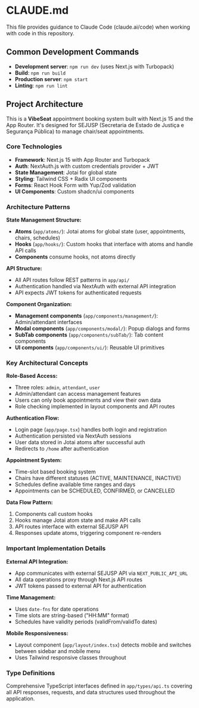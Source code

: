 # CLAUDE.md

This file provides guidance to Claude Code (claude.ai/code) when working with code in this repository.

## Common Development Commands

- **Development server**: `npm run dev` (uses Next.js with Turbopack)
- **Build**: `npm run build`
- **Production server**: `npm start`
- **Linting**: `npm run lint`

## Project Architecture

This is a **VibeSeat** appointment booking system built with Next.js 15 and the App Router. It's designed for SEJUSP (Secretaria de Estado de Justiça e Segurança Pública) to manage chair/seat appointments.

### Core Technologies
- **Framework**: Next.js 15 with App Router and Turbopack
- **Auth**: NextAuth.js with custom credentials provider + JWT
- **State Management**: Jotai for global state
- **Styling**: Tailwind CSS + Radix UI components
- **Forms**: React Hook Form with Yup/Zod validation
- **UI Components**: Custom shadcn/ui components

### Architecture Patterns

**State Management Structure:**
- **Atoms** (`app/atoms/`): Jotai atoms for global state (user, appointments, chairs, schedules)
- **Hooks** (`app/hooks/`): Custom hooks that interface with atoms and handle API calls
- **Components** consume hooks, not atoms directly

**API Structure:**
- All API routes follow REST patterns in `app/api/`
- Authentication handled via NextAuth with external API integration
- API expects JWT tokens for authenticated requests

**Component Organization:**
- **Management components** (`app/components/management/`): Admin/attendant interfaces
- **Modal components** (`app/components/modal/`): Popup dialogs and forms
- **SubTab components** (`app/components/subTab/`): Tab content components
- **UI components** (`app/components/ui/`): Reusable UI primitives

### Key Architectural Concepts

**Role-Based Access:**
- Three roles: `admin`, `attendant`, `user`
- Admin/attendant can access management features
- Users can only book appointments and view their own data
- Role checking implemented in layout components and API routes

**Authentication Flow:**
- Login page (`app/page.tsx`) handles both login and registration
- Authentication persisted via NextAuth sessions
- User data stored in Jotai atoms after successful auth
- Redirects to `/home` after authentication

**Appointment System:**
- Time-slot based booking system
- Chairs have different statuses (ACTIVE, MAINTENANCE, INACTIVE)
- Schedules define available time ranges and days
- Appointments can be SCHEDULED, CONFIRMED, or CANCELLED

**Data Flow Pattern:**
1. Components call custom hooks
2. Hooks manage Jotai atom state and make API calls
3. API routes interface with external SEJUSP API
4. Responses update atoms, triggering component re-renders

### Important Implementation Details

**External API Integration:**
- App communicates with external SEJUSP API via `NEXT_PUBLIC_API_URL`
- All data operations proxy through Next.js API routes
- JWT tokens passed to external API for authentication

**Time Management:**
- Uses `date-fns` for date operations
- Time slots are string-based ("HH:MM" format)
- Schedules have validity periods (validFrom/validTo dates)

**Mobile Responsiveness:**
- Layout component (`app/layout/index.tsx`) detects mobile and switches between sidebar and mobile menu
- Uses Tailwind responsive classes throughout

### Type Definitions
Comprehensive TypeScript interfaces defined in `app/types/api.ts` covering all API responses, requests, and data structures used throughout the application.